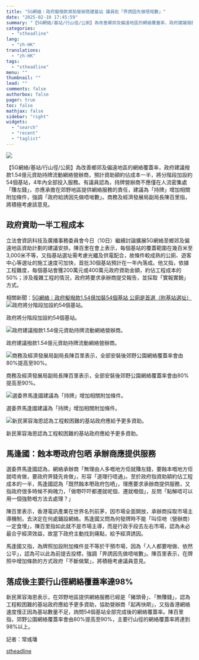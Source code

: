 ```yaml
---
title: "5G網絡︱政府擬撥款資助營辦商建基站 議員批「畀誘因先做唔啱數」"
date: "2025-02-10 17:45:59"
summary: "【5G網絡/基站/行山徑/公廁】為改善鄉郊及偏遠地區的網絡覆蓋率，政府建議撥款..."
categories:
  - "stheadline"
lang:
  - "zh-HK"
translations:
  - "zh-HK"
tags:
  - "stheadline"
menu: ""
thumbnail: ""
lead: ""
comments: false
authorbox: false
pager: true
toc: false
mathjax: false
sidebar: "right"
widgets:
  - "search"
  - "recent"
  - "taglist"
---
```


![](https://image.stheadline.com/f/680p0/0x0/100/none/160a65d1e2859dec7fa926b3588d9236/stheadline/inewsmedia/20250210/_2025021017442950578.jpg)






【5G網絡/基站/行山徑/公廁】為改善鄉郊及偏遠地區的網絡覆蓋率，政府建議撥款1.54億元資助持牌流動網絡營辦商，預計資助額約佔成本一半，將分階段加設約54個基站，4年內全部投入服務。有議員認為，持牌營辦商不應僅在人流密集處「賺左錢」，亦應承擔在郊野地區提供網絡服務的責任，建議為「持牌」增加相關附加條件，強調「政府給誘因先做唔啱數」。商務及經濟發展局副局長陳百里指，將積極考慮該意見。

**政府資助一半工程成本**
--------------

立法會資訊科技及廣播事務委員會今日（10日）繼續討論擴展5G網絡至鄉郊及偏遠地區資助計劃的建議安排。陳百里在會上表示，每個基站的覆蓋範圍在幾百米至3,000米不等，又指基站選址需考慮光纖及供電配合，故條件較成熟的公廁、遊客中心等選址的施工速度可加快，首批30個基站預計在一年內落成。他又指，依據工程難度，每個基站會獲200萬元或400萬元政府資助金額，約佔工程成本的50%；涉及複雜工程的情況，政府將要求承辦商提交報告，並採取「實報實銷」方式。

相關新聞：[5G網絡︱政府擬撥款1.54億加裝54個基站 公廁是首選（附基站選址）](https://www.stheadline.com/society/3425587/5G%E7%B6%B2%E7%B5%A1%E6%94%BF%E5%BA%9C%E6%93%AC%E6%92%A5%E6%AC%BE154%E5%84%84%E5%8A%A0%E8%A3%9D54%E5%80%8B%E5%9F%BA%E7%AB%99-%E5%85%AC%E5%BB%81%E6%98%AF%E9%A6%96%E9%81%B8%E9%99%84%E5%9F%BA%E7%AB%99%E9%81%B8%E5%9D%80)
 ![政府將分階段加設約54個基站。](https://image.hkhl.hk/f/1024p0/0x0/100/none/d7bc82056a23242536d34a19a6b6e7d2/2025-02/KakaoTalk_20240404_160028495_01.jpg)


政府將分階段加設約54個基站。



 ![政府建議撥款1.54億元資助持牌流動網絡營辦商。](https://image.hkhl.hk/f/1024p0/0x0/100/none/aa9ad0ec3aaca0c28bb51953e30877c8/2025-02/WNB02P02090922.jpg)


政府建議撥款1.54億元資助持牌流動網絡營辦商。



 ![商務及經濟發展局副局長陳百里表示，全部安裝後郊野公園網絡覆蓋率會由80%提高至90%。](https://image.hkhl.hk/f/1024p0/0x0/100/none/50175aa42bbd9a4ac2c3fc3c312abd1e/2025-02/NL240710LG022.jpg)


商務及經濟發展局副局長陳百里表示，全部安裝後郊野公園網絡覆蓋率會由80%提高至90%。



 ![選委界馬逢國建議為「持牌」增加相關附加條件。](https://image.hkhl.hk/f/1024p0/0x0/100/none/7a9e40d6389fb29c825e69edc2eadcd9/2025-02/NA240703LG018.jpg)


選委界馬逢國建議為「持牌」增加相關附加條件。



 ![新民黨容海恩認為工程較困難的基站政府應給予更多資助。](https://image.hkhl.hk/f/1024p0/0x0/100/none/57fa8461bb3ffeb30807afe7b1302e6c/2025-02/NA240703LG032.jpg)


新民黨容海恩認為工程較困難的基站政府應給予更多資助。




**馬逢國：蝕本嘢政府包晒 承辦商應提供服務**
------------------------

選委界馬逢國認為，網絡承辦商「無理由人多嘅地方佢就賺左錢，要蝕本嘅地方佢就唔肯做，要政府畀錢先肯做」，形容「道理行唔通」。至於政府指資助額約佔工程成本的一半，馬逢國認為「既然蝕本嘢政府包哂」，理應要求承辦商提供服務，又指政府很多時候不夠魄力，「做嘢吓吓都遷就呢個、遷就嗰個」，反問「點解唔可以用一個強勢嘅方法去處理？」

陳百里表示，香港電訊產業在世界名列前茅，因市場全面開放，承辦商採取市場主導機制，去決定在何處鋪設網絡。馬逢國又問為何發牌時不能「叫佢哋（營辦商）一定食埋」，陳百里指如此就不是市場主導，而是行政手段去左右市場，認為未必最合乎經濟效益，故當下政府主動找到痛點，給予經濟誘因。

馬逢國又指，為牌照加設附加條件並不等於干預市場，因為「人人都要咁做、依然公平」，認為可以此為前提去投標，強調「畀誘因先做唔啱數」。陳百里表示，在牌照中增加條款的方式政府「不斷做緊」，將積極考慮議員意見。

**落成後主要行山徑網絡覆蓋率達98%**
---------------------

新民黨容海恩表示，在郊野地區提供網絡服務已經是「豬頭骨」、「無賺錢」，認為工程較困難的基站政府應給予更多資助，協助營辦商「起再快啲」，又指香港網絡速度慢正因為基站數量不足，詢問54個基站全部完成後的網絡覆蓋率。陳百里指，郊野公園網絡覆蓋率會由80%提高至90%，主要行山徑的網絡覆蓋率將達到98%以上。

記者：常彧璠

[stheadline](https://std.stheadline.com/realtime/article/2051922/即時-港聞-5G網絡︱政府擬撥款資助營辦商建基站-議員批-畀誘因先做唔啱數)
